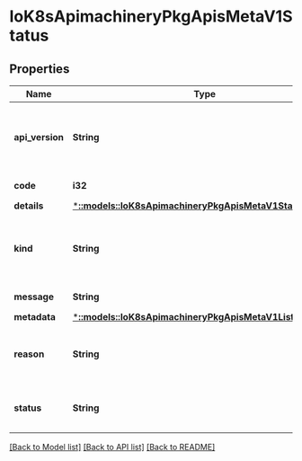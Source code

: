 # IoK8sApimachineryPkgApisMetaV1Status

## Properties
Name | Type | Description | Notes
------------ | ------------- | ------------- | -------------
**api_version** | **String** | APIVersion defines the versioned schema of this representation of an object. Servers should convert recognized schemas to the latest internal value, and may reject unrecognized values. More info: https://git.k8s.io/community/contributors/devel/api-conventions.md#resources | [optional] 
**code** | **i32** | Suggested HTTP return code for this status, 0 if not set. | [optional] 
**details** | [***::models::IoK8sApimachineryPkgApisMetaV1StatusDetails**](io.k8s.apimachinery.pkg.apis.meta.v1.StatusDetails.md) |  | [optional] 
**kind** | **String** | Kind is a string value representing the REST resource this object represents. Servers may infer this from the endpoint the client submits requests to. Cannot be updated. In CamelCase. More info: https://git.k8s.io/community/contributors/devel/api-conventions.md#types-kinds | [optional] 
**message** | **String** | A human-readable description of the status of this operation. | [optional] 
**metadata** | [***::models::IoK8sApimachineryPkgApisMetaV1ListMeta**](io.k8s.apimachinery.pkg.apis.meta.v1.ListMeta.md) |  | [optional] 
**reason** | **String** | A machine-readable description of why this operation is in the \"Failure\" status. If this value is empty there is no information available. A Reason clarifies an HTTP status code but does not override it. | [optional] 
**status** | **String** | Status of the operation. One of: \"Success\" or \"Failure\". More info: https://git.k8s.io/community/contributors/devel/api-conventions.md#spec-and-status | [optional] 

[[Back to Model list]](../README.md#documentation-for-models) [[Back to API list]](../README.md#documentation-for-api-endpoints) [[Back to README]](../README.md)


